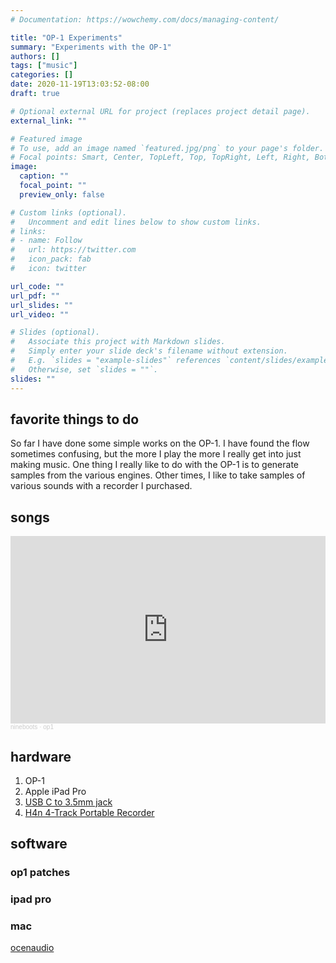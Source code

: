 ```yaml
---
# Documentation: https://wowchemy.com/docs/managing-content/

title: "OP-1 Experiments"
summary: "Experiments with the OP-1"
authors: []
tags: ["music"]
categories: []
date: 2020-11-19T13:03:52-08:00
draft: true

# Optional external URL for project (replaces project detail page).
external_link: ""

# Featured image
# To use, add an image named `featured.jpg/png` to your page's folder.
# Focal points: Smart, Center, TopLeft, Top, TopRight, Left, Right, BottomLeft, Bottom, BottomRight.
image:
  caption: ""
  focal_point: ""
  preview_only: false

# Custom links (optional).
#   Uncomment and edit lines below to show custom links.
# links:
# - name: Follow
#   url: https://twitter.com
#   icon_pack: fab
#   icon: twitter

url_code: ""
url_pdf: ""
url_slides: ""
url_video: ""

# Slides (optional).
#   Associate this project with Markdown slides.
#   Simply enter your slide deck's filename without extension.
#   E.g. `slides = "example-slides"` references `content/slides/example-slides.md`.
#   Otherwise, set `slides = ""`.
slides: ""
---
```


## favorite things to do

So far I have done some simple works on the OP-1. I have found the flow sometimes confusing, but the more I play the more I really get into
just making music. One thing I really like to do with the OP-1 is to generate samples from the various engines. Other times, I like to take
samples of various sounds with a recorder I purchased.

## songs

<iframe width="100%" height="300" scrolling="no" frameborder="no" allow="autoplay" src="https://w.soundcloud.com/player/?url=https%3A//api.soundcloud.com/playlists/1166143747&color=%23ff5500&auto_play=false&hide_related=false&show_comments=true&show_user=true&show_reposts=false&show_teaser=true&visual=true"></iframe><div style="font-size: 10px; color: #cccccc;line-break: anywhere;word-break: normal;overflow: hidden;white-space: nowrap;text-overflow: ellipsis; font-family: Interstate,Lucida Grande,Lucida Sans Unicode,Lucida Sans,Garuda,Verdana,Tahoma,sans-serif;font-weight: 100;"><a href="https://soundcloud.com/nineboots" title="nineboots" target="_blank" style="color: #cccccc; text-decoration: none;">nineboots</a> · <a href="https://soundcloud.com/nineboots/sets/op1" title="op1" target="_blank" style="color: #cccccc; text-decoration: none;">op1</a></div>

## hardware

1. OP-1
1. Apple iPad Pro
1. [USB C to 3.5mm jack](https://www.amazon.com/gp/product/B07X884PHL/ref=ppx_yo_dt_b_asin_title_o00_s00?ie=UTF8&psc=1)
1. [H4n 4-Track Portable Recorder](https://www.amazon.com/gp/product/B01DPOXS8I/ref=ppx_yo_dt_b_search_asin_title?ie=UTF8&psc=1)

## software

### op1 patches

### ipad pro

### mac

[ocenaudio](https://www.ocenaudio.com/)
